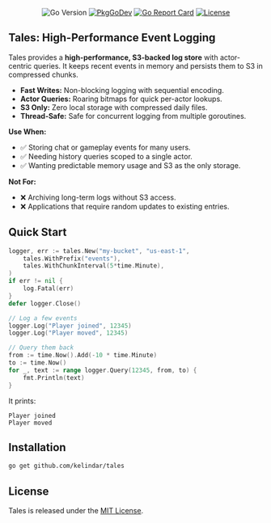 <p align="center">
  <img src="https://img.shields.io/github/go-mod/go-version/kelindar/tales" alt="Go Version">
  <a href="https://pkg.go.dev/github.com/kelindar/tales"><img src="https://pkg.go.dev/badge/github.com/kelindar/tales" alt="PkgGoDev"></a>
  <a href="https://goreportcard.com/report/github.com/kelindar/tales"><img src="https://goreportcard.com/badge/github.com/kelindar/tales" alt="Go Report Card"></a>
  <a href="https://opensource.org/licenses/MIT"><img src="https://img.shields.io/badge/License-MIT-blue.svg" alt="License"></a>
</p>

## Tales: High-Performance Event Logging

Tales provides a **high-performance, S3-backed log store** with actor-centric queries. It keeps recent events in memory and persists them to S3 in compressed chunks.

- **Fast Writes:** Non-blocking logging with sequential encoding.
- **Actor Queries:** Roaring bitmaps for quick per-actor lookups.
- **S3 Only:** Zero local storage with compressed daily files.
- **Thread-Safe:** Safe for concurrent logging from multiple goroutines.

**Use When:**
- ✅ Storing chat or gameplay events for many users.
- ✅ Needing history queries scoped to a single actor.
- ✅ Wanting predictable memory usage and S3 as the only storage.

**Not For:**
- ❌ Archiving long-term logs without S3 access.
- ❌ Applications that require random updates to existing entries.

## Quick Start
```go
logger, err := tales.New("my-bucket", "us-east-1",
    tales.WithPrefix("events"),
    tales.WithChunkInterval(5*time.Minute),
)
if err != nil {
    log.Fatal(err)
}
defer logger.Close()

// Log a few events
logger.Log("Player joined", 12345)
logger.Log("Player moved", 12345)

// Query them back
from := time.Now().Add(-10 * time.Minute)
to := time.Now()
for _, text := range logger.Query(12345, from, to) {
    fmt.Println(text)
}
```

It prints:

```
Player joined
Player moved
```

## Installation
```bash
go get github.com/kelindar/tales
```

## License
Tales is released under the [MIT License](https://opensource.org/licenses/MIT).
